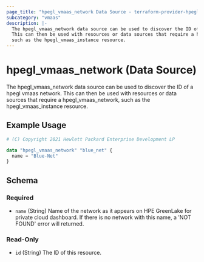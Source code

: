 ```yaml
---
page_title: "hpegl_vmaas_network Data Source - terraform-provider-hpegl"
subcategory: "vmaas"
description: |-
  The hpegl_vmaas_network data source can be used to discover the ID of a hpegl vmaas network.
  This can then be used with resources or data sources that require a hpegl_vmaas_network,
  such as the hpegl_vmaas_instance resource.
---
```

# hpegl_vmaas_network (Data Source)

The hpegl_vmaas_network data source can be used to discover the ID of a hpegl vmaas network.
		This can then be used with resources or data sources that require a hpegl_vmaas_network,
		such as the hpegl_vmaas_instance resource.

## Example Usage

```terraform
# (C) Copyright 2021 Hewlett Packard Enterprise Development LP

data "hpegl_vmaas_network" "blue_net" {
  name = "Blue-Net"
}
```

<!-- schema generated by tfplugindocs -->
## Schema

### Required

- `name` (String) Name of the network as it appears on HPE GreenLake for private cloud dashboard. If there is no network with this name, a 'NOT FOUND' error will returned.

### Read-Only

- `id` (String) The ID of this resource.


